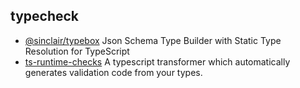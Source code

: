 ## typecheck

- [@sinclair/typebox](https://github.com/sinclairzx81/typebox) Json Schema Type Builder with Static Type Resolution for TypeScript
- [ts-runtime-checks](https://github.com/GoogleFeud/ts-runtime-checks) A typescript transformer which automatically generates validation code from your types.